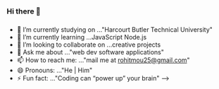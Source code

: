 ### Hi there 👋
###
- 🔭 I’m currently studying on ..."Harcourt Butler Technical University"
- 🌱 I’m currently learning ...JavaScript Node.js
- 👯 I’m looking to collaborate on ...creative projects
- 💬 Ask me about ..."web dev software applications"
- 📫 How to reach me: ..."mail me at rohitmou25@gmail.com"
- 😄 Pronouns: ..."He | Him"
- ⚡ Fun fact: ..."Coding can “power up” your brain"
-->
###
